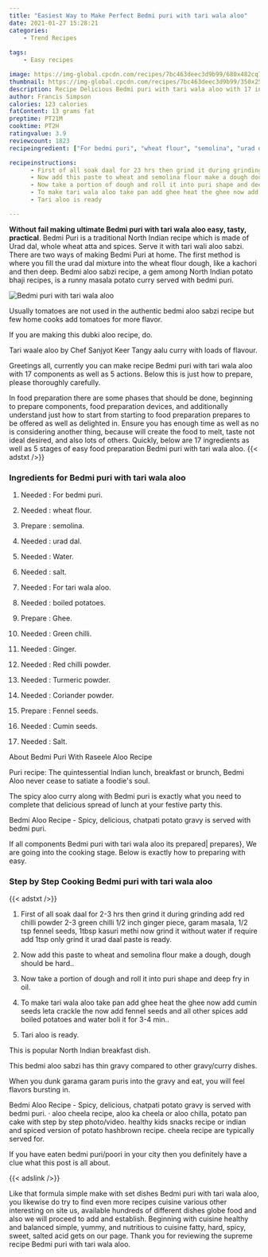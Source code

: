 ```yaml
---
title: "Easiest Way to Make Perfect Bedmi puri with tari wala aloo"
date: 2021-01-27 15:28:21
categories:
    - Trend Recipes
    
tags:
    - Easy recipes

image: https://img-global.cpcdn.com/recipes/7bc463deec3d9b99/680x482cq70/bedmi-puri-with-tari-wala-aloo-recipe-main-photo.jpg
thumbnail: https://img-global.cpcdn.com/recipes/7bc463deec3d9b99/350x250cq70/bedmi-puri-with-tari-wala-aloo-recipe-main-photo.jpg
description: Recipe Delicious Bedmi puri with tari wala aloo with 17 ingredients and 5 stages of easy cooking.
author: Francis Simpson
calories: 123 calories
fatContent: 13 grams fat
preptime: PT21M
cooktime: PT2H
ratingvalue: 3.9
reviewcount: 1823
recipeingredient: ["For bedmi puri", "wheat flour", "semolina", "urad dal", "Water", "salt", "For tari wala aloo", "boiled potatoes", "Ghee", "Green chilli", "Ginger", "Red chilli powder", "Turmeric powder", "Coriander powder", "Fennel seeds", "Cumin seeds", "Salt"]

recipeinstructions: 
      - First of all soak daal for 23 hrs then grind it during grinding add red chilli powder 23 green chilli 12 inch ginger piece garam masala 12 tsp fennel seeds 1tbsp kasuri methi now grind it without water if require add 1tsp only grind it urad daal paste is ready 
      - Now add this paste to wheat and semolina flour make a dough dough should be hard 
      - Now take a portion of dough and roll it into puri shape and deep fry in oil 
      - To make tari wala aloo take pan add ghee heat the ghee now add cumin seeds leta crackle the now add fennel seeds and all other spices add boiled potatoes and water boli it for 34 min 
      - Tari aloo is ready

---
```




**Without fail making ultimate Bedmi puri with tari wala aloo easy, tasty, practical**. Bedmi Puri is a traditional North Indian recipe which is made of Urad dal, whole wheat atta and spices. Serve it with tari wali aloo sabzi. There are two ways of making Bedmi Puri at home. The first method is where you fill the urad dal mixture into the wheat flour dough, like a kachori and then deep. Bedmi aloo sabzi recipe, a gem among North Indian potato bhaji recipes, is a runny masala potato curry served with bedmi puri.


![Bedmi puri with tari wala aloo](https://img-global.cpcdn.com/recipes/7bc463deec3d9b99/680x482cq70/bedmi-puri-with-tari-wala-aloo-recipe-main-photo.jpg "Bedmi puri with tari wala aloo")



Usually tomatoes are not used in the authentic bedmi aloo sabzi recipe but few home cooks add tomatoes for more flavor.

If you are making this dubki aloo recipe, do.

Tari waale aloo by Chef Sanjyot Keer Tangy aalu curry with loads of flavour.


Greetings all, currently you can make recipe Bedmi puri with tari wala aloo with 17 components as well as 5 actions. Below this is just how to prepare, please thoroughly carefully.

In food preparation there are some phases that should be done, beginning to prepare components, food preparation devices, and additionally understand just how to start from starting to food preparation prepares to be offered as well as delighted in. Ensure you has enough time as well as no is considering another thing, because will create the food to melt, taste not ideal desired, and also lots of others. Quickly, below are 17 ingredients as well as 5 stages of easy food preparation Bedmi puri with tari wala aloo.
{{< adstxt />}}

### Ingredients for Bedmi puri with tari wala aloo


1. Needed  : For bedmi puri.

1. Needed  : wheat flour.

1. Prepare  : semolina.

1. Needed  : urad dal.

1. Needed  : Water.

1. Needed  : salt.

1. Needed  : For tari wala aloo.

1. Needed  : boiled potatoes.

1. Prepare  : Ghee.

1. Needed  : Green chilli.

1. Needed  : Ginger.

1. Needed  : Red chilli powder.

1. Needed  : Turmeric powder.

1. Needed  : Coriander powder.

1. Prepare  : Fennel seeds.

1. Needed  : Cumin seeds.

1. Needed  : Salt.


About Bedmi Puri With Raseele Aloo Recipe

Puri recipe: The quintessential Indian lunch, breakfast or brunch, Bedmi Aloo never cease to satiate a foodie&#39;s soul.

The spicy aloo curry along with Bedmi puri is exactly what you need to complete that delicious spread of lunch at your festive party this.

Bedmi Aloo Recipe - Spicy, delicious, chatpati potato gravy is served with bedmi puri.


If all components Bedmi puri with tari wala aloo its prepared| prepares}, We are going into the cooking stage. Below is exactly how to preparing with easy.

### Step by Step Cooking Bedmi puri with tari wala aloo

{{< adstxt />}}


1. First of all soak daal for 2-3 hrs then grind it during grinding add red chilli powder 2-3 green chilli 1/2 inch ginger piece, garam masala, 1/2 tsp fennel seeds, 1tbsp kasuri methi now grind it without water if require add 1tsp only grind it urad daal paste is ready.



1. Now add this paste to wheat and semolina flour make a dough, dough should be hard..



1. Now take a portion of dough and roll it into puri shape and deep fry in oil.



1. To make tari wala aloo take pan add ghee heat the ghee now add cumin seeds leta crackle the now add fennel seeds and all other spices add boiled potatoes and water boli it for 3-4 min..



1. Tari aloo is ready.




This is popular North Indian breakfast dish.

This bedmi aloo sabzi has thin gravy compared to other gravy/curry dishes.

When you dunk garama garam puris into the gravy and eat, you will feel flavors bursting in.

Bedmi Aloo Recipe - Spicy, delicious, chatpati potato gravy is served with bedmi puri. · aloo cheela recipe, aloo ka cheela or aloo chilla, potato pan cake with step by step photo/video. healthy kids snacks recipe or indian and spiced version of potato hashbrown recipe. cheela recipe are typically served for.

If you have eaten bedmi puri/poori in your city then you definitely have a clue what this post is all about.


{{< adslink />}}

Like that formula simple make with set dishes Bedmi puri with tari wala aloo, you likewise do try to find even more recipes cuisine various other interesting on site us, available hundreds of different dishes globe food and also we will proceed to add and establish. Beginning with cuisine healthy and balanced simple, yummy, and nutritious to cuisine fatty, hard, spicy, sweet, salted acid gets on our page. Thank you for reviewing the supreme recipe Bedmi puri with tari wala aloo.
